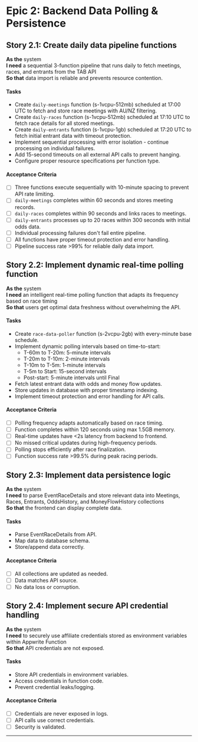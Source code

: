 # Epic 2: Backend Data Polling & Persistence

## Story 2.1: Create daily data pipeline functions

**As the** system  
**I need** a sequential 3-function pipeline that runs daily to fetch meetings, races, and entrants from the TAB API  
**So that** data import is reliable and prevents resource contention.

#### Tasks

- Create `daily-meetings` function (s-1vcpu-512mb) scheduled at 17:00 UTC to fetch and store race meetings with AU/NZ filtering.
- Create `daily-races` function (s-1vcpu-512mb) scheduled at 17:10 UTC to fetch race details for all stored meetings.
- Create `daily-entrants` function (s-1vcpu-1gb) scheduled at 17:20 UTC to fetch initial entrant data with timeout protection.
- Implement sequential processing with error isolation - continue processing on individual failures.
- Add 15-second timeouts on all external API calls to prevent hanging.
- Configure proper resource specifications per function type.

#### Acceptance Criteria

- [ ] Three functions execute sequentially with 10-minute spacing to prevent API rate limiting.
- [ ] `daily-meetings` completes within 60 seconds and stores meeting records.
- [ ] `daily-races` completes within 90 seconds and links races to meetings.
- [ ] `daily-entrants` processes up to 20 races within 300 seconds with initial odds data.
- [ ] Individual processing failures don't fail entire pipeline.
- [ ] All functions have proper timeout protection and error handling.
- [ ] Pipeline success rate >99% for reliable daily data import.

## Story 2.2: Implement dynamic real-time polling function

**As the** system  
**I need** an intelligent real-time polling function that adapts its frequency based on race timing  
**So that** users get optimal data freshness without overwhelming the API.

#### Tasks

- Create `race-data-poller` function (s-2vcpu-2gb) with every-minute base schedule.
- Implement dynamic polling intervals based on time-to-start:
  - T-60m to T-20m: 5-minute intervals
  - T-20m to T-10m: 2-minute intervals  
  - T-10m to T-5m: 1-minute intervals
  - T-5m to Start: 15-second intervals
  - Post-start: 5-minute intervals until Final
- Fetch latest entrant data with odds and money flow updates.
- Store updates in database with proper timestamp indexing.
- Implement timeout protection and error handling for API calls.

#### Acceptance Criteria

- [ ] Polling frequency adapts automatically based on race timing.
- [ ] Function completes within 120 seconds using max 1.5GB memory.
- [ ] Real-time updates have <2s latency from backend to frontend.
- [ ] No missed critical updates during high-frequency periods.
- [ ] Polling stops efficiently after race finalization.
- [ ] Function success rate >99.5% during peak racing periods.

## Story 2.3: Implement data persistence logic

**As the** system  
**I need** to parse EventRaceDetails and store relevant data into Meetings, Races, Entrants, OddsHistory, and MoneyFlowHistory collections  
**So that** the frontend can display complete data.

#### Tasks

- Parse EventRaceDetails from API.
- Map data to database schema.
- Store/append data correctly.

#### Acceptance Criteria

- [ ] All collections are updated as needed.
- [ ] Data matches API source.
- [ ] No data loss or corruption.

## Story 2.4: Implement secure API credential handling

**As the** system  
**I need** to securely use affiliate credentials stored as environment variables within Appwrite Function  
**So that** API credentials are not exposed.

#### Tasks

- Store API credentials in environment variables.
- Access credentials in function code.
- Prevent credential leaks/logging.

#### Acceptance Criteria

- [ ] Credentials are never exposed in logs.
- [ ] API calls use correct credentials.
- [ ] Security is validated.

---
